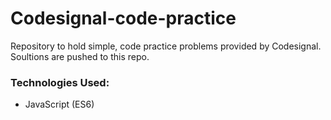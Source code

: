 # Codesignal-code-practice

Repository to hold simple, code practice problems provided by Codesignal. Soultions are pushed to this repo.

### Technologies Used:
* JavaScript (ES6)
